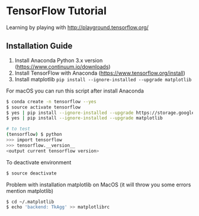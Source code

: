 # TensorFlow Tutorial
Learning by playing with http://playground.tensorflow.org/

## Installation Guide
1. Install Anaconda Python 3.x version (https://www.continuum.io/downloads)
2. Install TensorFlow with Anaconda (https://www.tensorflow.org/install)
3. Install matplotlib `pip install --ignore-installed --upgrade matplotlib`

For macOS you can run this script after install Anaconda
```bash
$ conda create -n tensorflow --yes
$ source activate tensorflow
$ yes | pip install --ignore-installed --upgrade https://storage.googleapis.com/tensorflow/mac/cpu/tensorflow-1.2.0-py3-none-any.whl
$ yes | pip install --ignore-installed --upgrade matplotlib

# to test
(tensorflow) $ python
>>> import tensorflow
>>> tensorflow.__version__
<output current tensorflow version>
```

To deactivate environment
```bash
$ source deactivate
```

Problem with installation matplotlib on MacOS (it will throw you some errors mention matplotlib)
```bash
$ cd ~/.matplotlib
$ echo 'backend: TkAgg' >> matplotlibrc
```
